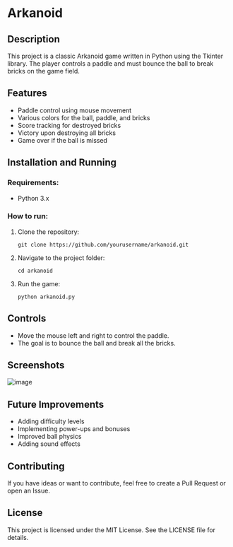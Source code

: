 # Arkanoid

## Description  
This project is a classic Arkanoid game written in Python using the Tkinter library. The player controls a paddle and must bounce the ball to break bricks on the game field.  

## Features  
- Paddle control using mouse movement  
- Various colors for the ball, paddle, and bricks  
- Score tracking for destroyed bricks  
- Victory upon destroying all bricks  
- Game over if the ball is missed  

## Installation and Running  
### Requirements:  
- Python 3.x  

### How to run:  
1. Clone the repository:  
   ```
   git clone https://github.com/yourusername/arkanoid.git
   ```  
2. Navigate to the project folder:  
   ```
   cd arkanoid
   ```  
3. Run the game:  
   ```
   python arkanoid.py
   ```  

## Controls  
- Move the mouse left and right to control the paddle.  
- The goal is to bounce the ball and break all the bricks.  

## Screenshots  
![image](https://github.com/user-attachments/assets/fc7e6691-3716-4f78-84e6-6aff518a905c)

## Future Improvements  
- Adding difficulty levels  
- Implementing power-ups and bonuses  
- Improved ball physics  
- Adding sound effects  

## Contributing  
If you have ideas or want to contribute, feel free to create a Pull Request or open an Issue.  

## License  
This project is licensed under the MIT License. See the LICENSE file for details.

